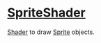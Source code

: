 # [SpriteShader](SpriteShader.hpp)

[Shader](../../Shader.md) to draw [Sprite](../../../../Sprite.md) objects.